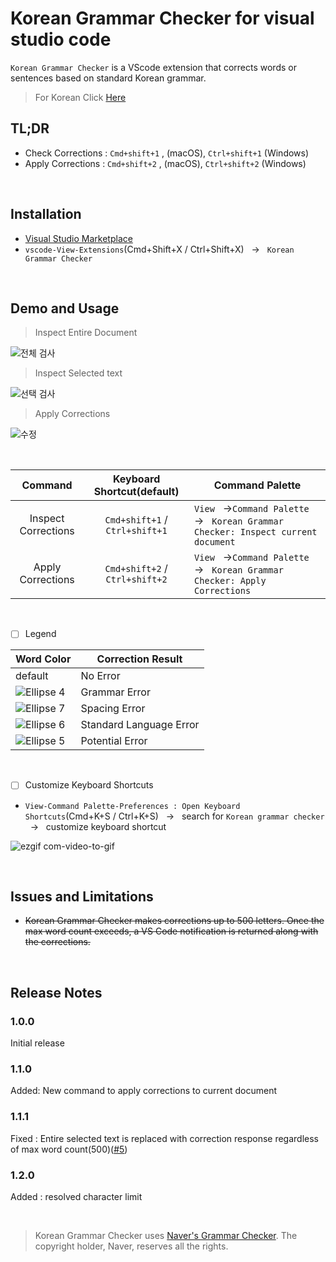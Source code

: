 # Korean Grammar Checker for visual studio code

`Korean Grammar Checker` is a VScode extension that corrects words or sentences based on standard Korean grammar.

> For Korean Click [Here](https://github.com/moonkorea00/vscode-korean-grammar-checker#readme)

## TL;DR

- Check Corrections : `Cmd+shift+1` , (macOS), `Ctrl+shift+1` (Windows)
- Apply Corrections : `Cmd+shift+2` , (macOS), `Ctrl+shift+2` (Windows)

<br>

## Installation

- [Visual Studio Marketplace](https://marketplace.visualstudio.com/items?itemName=moonkorea.vscode-korean-grammar-checker)
- `vscode-View-Extensions`(Cmd+Shift+X / Ctrl+Shift+X) &nbsp; &#8594; &nbsp; `Korean Grammar Checker`

<br>

## Demo and Usage

> Inspect Entire Document

![전체 검사](https://user-images.githubusercontent.com/78708082/223107737-845b9905-cd55-4ecb-b223-ca39176e3e69.gif)

> Inspect Selected text

![선택 검사](https://user-images.githubusercontent.com/78708082/223107750-72ac458c-2cc8-4dd4-b705-0d62ec612622.gif)

> Apply Corrections

![수정](https://user-images.githubusercontent.com/78708082/223957309-72f721ee-4518-4570-aabe-5799b22d9d98.gif)

<br>

|    Command   |       Keyboard Shortcut(default)       | Command Palette |
| :---: | :------------: | ---------------------- |
|    Inspect Corrections    | `Cmd+shift+1` / `Ctrl+shift+1` | `View` &nbsp; &#8594;`Command Palette`&nbsp; &#8594; 	&nbsp; `Korean Grammar Checker: Inspect current document` |
|    Apply Corrections    | `Cmd+shift+2` / `Ctrl+shift+2` | `View` &nbsp; &#8594;`Command Palette` &nbsp; &#8594; 	&nbsp; `Korean Grammar Checker: Apply Corrections` |

<br>

- [ ] Legend

|  Word Color | Correction Result |
| --- | ------------------------------------------- |
|default| No Error |
| ![Ellipse 4](https://user-images.githubusercontent.com/78708082/223116519-8345c968-6e32-493e-9e03-e28314050eaa.png)| Grammar Error|
|![Ellipse 7](https://user-images.githubusercontent.com/78708082/223115735-0ff2ed39-b4f1-4577-bef2-ebfc84619d28.png)| Spacing Error |
|![Ellipse 6](https://user-images.githubusercontent.com/78708082/223116416-bd0576b1-4bb9-491e-b353-0fcaa30c1fe9.png)| Standard Language Error  |
|![Ellipse 5](https://user-images.githubusercontent.com/78708082/223116545-4bcec746-c6cd-441f-aa5e-34a50946dad0.png)| Potential Error   |

<br>

- [ ] Customize Keyboard Shortcuts

- `View-Command Palette-Preferences : Open Keyboard Shortcuts`(Cmd+K+S / Ctrl+K+S)	&nbsp; &#8594; &nbsp; search for `Korean grammar checker`	&nbsp; &#8594; 	&nbsp; customize keyboard shortcut

![ezgif com-video-to-gif](https://user-images.githubusercontent.com/78708082/223122733-a909c76c-2814-473b-b74c-5ce2682992f5.gif)

<br>

## Issues and Limitations

- ~~Korean Grammar Checker makes corrections up to 500 letters. Once the max word count exceeds, a VS Code notification is returned along with the corrections.~~

<br>

## Release Notes

### 1.0.0

Initial release

### 1.1.0

Added: New command to apply corrections to current document

### 1.1.1

Fixed : Entire selected text is replaced with correction response regardless of max word count(500)([#5](https://github.com/moonkorea00/vscode-korean-grammar-checker/issues/5))

### 1.2.0

Added : resolved character limit

<br>

> Korean Grammar Checker uses [Naver's Grammar Checker](https://search.naver.com/search.naver?sm=tab_hty.top&where=nexearch&query=%EB%A7%9E%EC%B6%A4%EB%B2%95+%EA%B2%80%EC%82%AC%EA%B8%B0&oquery=%EB%A7%9E%EC%B6%A4%EB%B2%95+%EA%B2%80%EC%82%AC%EA%B8%B0&tqi=isSlWwprvmZssbW1E2Nssssss0l-180665). The copyright holder, Naver, reserves all the rights.
